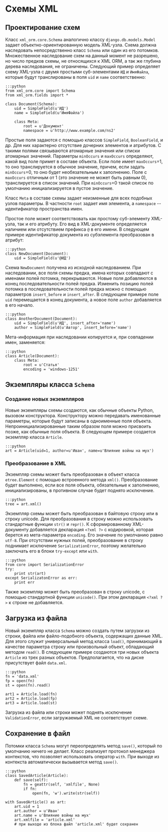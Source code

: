 # Схемы XML

## Проектирование схем

Класс `xml_orm.core.Schema` аналогично классу `django.db.models.Model` задает
объектно-ориентированную модель XML-узла. Схема должна наследовать
непосредственно класс `Schema` или один из его потомков. Множественное
наследование схем на данный момент не разрешено, но число предков схемы, не
относящихся к XML ORM, а так же глубина дерева наследования, не ограничены.
Следующий пример определяет схему XML-узла с двумя простыми суб-элементами `ИД`
и `ИмяФайла`, которые будут транслированы в поля `uid` и `name` соответственно:

    :::python
    from xml_orm.core import Schema
    from xml_orm.fields import *

    class Document(Schema):
        uid = SimpleField(u'ИД')
        name = SimpleField(u'ИмяФайла')

        class Meta:
            root = u'Документ'
            namespace = u'http://www.example.com/ns2'
            
Простые поля задаются с помощью классов `SimpleField`, `BooleanField`, и др.
Для них характерно отсутствие дочерних элементов и атрибутов. С такими полями
связываются атомарные значения или списки атомарных значений. Параметры
`minOccurs` и `maxOccurs` определяют, какой вид поле примет в составе объекта.
Если поле имеет `maxOccurs`=1, то оно транслируется в обычное значение, причем,
если задать `minOccurs`=0, то оно будет необязательным к заполнению. Поле с
`maxOccurs` отличным от 1 (это значение не может быть равным 0), транслируется
в список значений. При `minOccurs`=0 такой список по умолчанию инициализируется
в пустое значение.

Класс `Meta` в составе схемы задает неизменные для всех подобных узлов
параметры. В частности `root` задает имя элемента, а `namespace` --
идентификатор пространства имен.

Простое поле может соответствовать как простому суб-элементу XML-узла, так и
его атрибуту. Его вид в XML-документе определяется наличием или отсутствием
префикса `@` в его имени. В следующем примере идентификатор документа из
субэлемента преобразован в атрибут:
    
    :::python
    class NewDocument(Document):
        uid = SimpleField(u'@ИД')

Схема `NewDocument` получена из исходной наследованием. При наследовании, все
поля схемы предка, имена которых совпадают с именами полей потомка,
перекрываются. Новые поля добавляются в конец последовательности полей предка.
Изменить позицию полей потомка в последовательности полей предка можно с
помощью параметров `insert_before` и `insert_after`. В следующем примере поле
`uid` перемещается в конец документа, а новое поле `author` добавляется в его
начало.

    :::python
    class AnotherDocument(Document):
        uid = SimpleField(u'ИД', insert_after='name')
        author = SimpleField(u'Автор', insert_before='name')
        
Мета-информация при наследовании копируется и, при совпадении имен, заменяется:
    
    :::python
    class Article(Document):
        class Meta:
            root = u'Статья'
            encoding = 'windows-1251'
            
## Экземпляры класса `Schema`

### Создание новых экземпляров

Новые экземпляры схемы создаются, как обычные объекты Python, вызовом
конструктора. Конструктору можно передавать именованные параметры, которые
будут записаны в одноименные поля объекта. Непроинициализированные таким образом
поля можно присвоить позже, как обычные поля объекта. В следующем примере
создается экземпляр класса `Article`.

    :::python
    art = Article(uid=1, author=u'Иван', name=u'Влияние войны на мух')
    
### Преобразование в XML

Экземпляр схемы может быть преобразован в объект класса `etree.Element` с
помощью встроенного метода `xml()`. Преобразование будет выполнено, если все 
поля объекта, обязательные к заполнению, инициализированы, в противном
случае будет поднято исключение. 
    
    :::python
    tree = art.xml()

Экземпляр схемы может быть преобразован в байтовую строку или в строку unicode.
Для преобразования в строку можно использовать стандартные функции `str()` и
`repr()`. К сформированному XML-документу добавляется декларация `<?xml ?>` с
кодировкой, которая берется из мета-параметра `encoding`. Его значение по
умолчанию равно `utf-8`.  При отсутствии нужных полей, преобразование в строку
поднимает исключение `SerializationError`, поэтому желательно заключать
его в блоки `try-except` или `with`.

    :::python
    from core import SerializationError
    try:
        print str(art)
    except SerializatonError as err:
        print err

Также экземпляр может быть преобразован в строку unicode, с помощью стандартной
функции `unicode()`. При этом декларация `<?xml ?>` к строке не добавляется.

## Загрузка из файла

Новый экземпляр класса `Schema` можно создать путем загрузки из строки, файла или
файло-подобного объекта, содержащих данные XML. Для этого служит универсальный
метод класса `load()`, принимающий в качестве параметра строку или произвольный
объект, обладающий методом `read()`. В следующем примере создаются три новых
объекта `Article` из трех разных объектов. Предполагается, что на диске
присутствует файл `data.xml`.

    :::python
    fn = 'data.xml'
    fp = open(fn)
    st = open(fn).read()
    
    art1 = Article.load(fn)
    art2 = Article.load(fp)
    art3 = Article.load(st)
    
Загрузка из файла или строки может поднять исключение `ValidationError`,
если загружаемый XML не соответствует схеме.
    
## Сохранение в файл

Потомки класса `Schema` могут переопределять метод `save()`, который по
умолчанию ничего не делает. Класс реализует протокол менеджера контекстов, что
позволяет использовать оператор `with`. При выходе из контекста автоматически
вызывается метод `save()`.
    
    :::python
    class SavedArticle(Article):
        def save(self):
            fn = geattr(self, 'xmlfile', None)
            if fn:
                open(fn, 'w').write(str(self))

    with SavedArticle() as art:
        art.uid = 1
        art.author = u'Иван'
        art.name = u'Влияние войны на мух'
        art.xmlfile = 'article.xml'
        # при выходе из блока файл 'article.xml' будет сохранен


